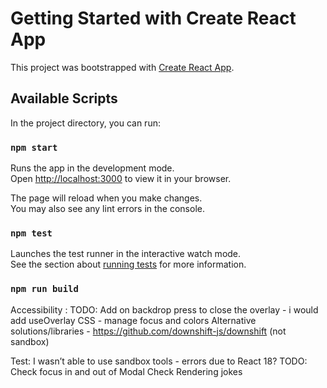 # Getting Started with Create React App

This project was bootstrapped with [Create React App](https://github.com/facebook/create-react-app).

## Available Scripts

In the project directory, you can run:

### `npm start`

Runs the app in the development mode.\
Open [http://localhost:3000](http://localhost:3000) to view it in your browser.

The page will reload when you make changes.\
You may also see any lint errors in the console.

### `npm test`

Launches the test runner in the interactive watch mode.\
See the section about [running tests](https://facebook.github.io/create-react-app/docs/running-tests) for more information.

### `npm run build`


Accessibility :
TODO:
Add on backdrop press to close the overlay - i would add useOverlay 
CSS - manage focus and colors 
Alternative solutions/libraries - https://github.com/downshift-js/downshift (not sandbox)

Test:
I wasn’t able to use sandbox tools - errors due to React 18? 
TODO:
Check focus in and out of Modal 
Check Rendering jokes 
